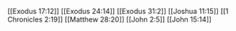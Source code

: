 [[Exodus 17:12]]
[[Exodus 24:14]]
[[Exodus 31:2]]
[[Joshua 11:15]]
[[1 Chronicles 2:19]]
[[Matthew 28:20]]
[[John 2:5]]
[[John 15:14]]

